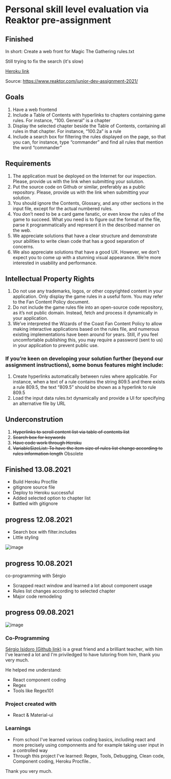 # Personal skill level evaluation via Reaktor pre-assignment
## Finished
In short: Create a web front for Magic The Gathering rules.txt

Still trying to fix the search (it's slow)

[]() [Heroku link](https://mgtrules.herokuapp.com/)

Source: https://www.reaktor.com/junior-dev-assignment-2021/

## Goals
1. Have a web frontend
2. Include a Table of Contents with hyperlinks to chapters containing game rules. For instance, “100. General” is a chapter
3. Display the selected chapter beside the Table of Contents, containing all rules in that chapter. For instance, “100.2a” is a rule
4. Include a search box for filtering the rules displayed on the page, so that you can, for instance, type “commander” and find all rules that mention the word “commander”

## Requirements
1. The application must be deployed on the Internet for our inspection. Please, provide us with the link when submitting your solution.
2. Put the source code on Github or similar, preferably as a public repository. Please, provide us with the link when submitting your solution.
3. You should ignore the Contents, Glossary, and any other sections in the input file, except for the actual numbered rules.
4. You don’t need to be a card game fanatic, or even know the rules of the game to succeed. What you need is to figure out the format of the file, parse it programmatically and represent it in the described manner on the web.
5. We appreciate solutions that have a clear structure and demonstrate your abilities to write clean code that has a good separation of concerns.
6. We also appreciate solutions that have a good UX. However, we don’t expect you to come up with a stunning visual appearance. We’re more interested in usability and performance.

## Intellectual Property Rights
1. Do not use any trademarks, logos, or other copyrighted content in your application. Only display the game rules in a useful form. You may refer to the Fan Content Policy document.
2. Do not include the game rules file into an open-source code repository, as it’s not public domain. Instead, fetch and process it dynamically in your application.
3. We’ve interpreted the Wizards of the Coast Fan Content Policy to allow making interactive applications based on the rules file, and numerous existing implementations have been around for years. Still, if you feel uncomfortable publishing this, you may require a password (sent to us) in your application to prevent public use.

### If you’re keen on developing your solution further (beyond our assignment instructions), some bonus features might include:

1. Create hyperlinks automatically between rules where applicable. For instance, when a text of a rule contains the string 809.5 and there exists a rule 809.5, the text “809.5” should be shown as a hyperlink to rule 809.5
2. Load the input data rules.txt dynamically and provide a UI for specifying an alternative file by URL

## Underconstrution
1. ~~Hyperlinks to scroll content list via table of contents list~~
2. ~~Search box for keywords~~
3. ~~Have code work through Heroku~~
4. ~~VariableSizeList: To have the item size of rules list change according to rules information length~~ Obsolete

## Finished 13.08.2021
- Build Heroku Procfile
- gitignore source file
- Deploy to Heroku successful
- Added selected option to chapter list
- Battled with gitignore

## progress 12.08.2021
- Search box with filter.includes
- Little styling

![image](https://user-images.githubusercontent.com/11327084/129183937-aa2643fb-9872-46da-abf2-a7914f62ef22.png)

## progress 10.08.2021
co-programming with Sérgio
- Scrapped react window and learned a lot about component usage
- Rules list changes according to selected chapter
- Major code remodeling

## progress 09.08.2021

![image](https://user-images.githubusercontent.com/11327084/128690461-d4702540-750e-4f48-9633-24b58e3b7708.png)

### Co-Programming
[]() [Sérgio Isidoro (Github link)](https://github.com/sergioisidoro)
 is a great friend and a brilliant teacher, with him I've learned a lot and I'm priviledged to have tutoring from him, thank you very much.

He helped me understand:
- React component coding
- Regex
- Tools like Regex101

### Project created with
- React & Material-ui

### Learnings
- From school I've learned various coding basics, including react and more precisely using componnents and for example taking user input in a controlled way
- Through this project I've learned: Regex, Tools, Debugging, Clean code, Component coding, Heroku Procfile.. 

Thank you very much.
